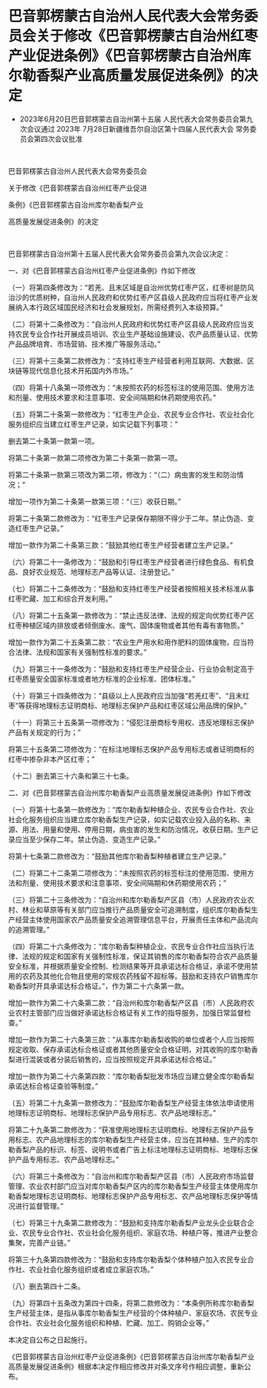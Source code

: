 # 巴音郭楞蒙古自治州人民代表大会常务委员会关于修改《巴音郭楞蒙古自治州红枣产业促进条例》《巴音郭楞蒙古自治州库尔勒香梨产业高质量发展促进条例》的决定

- 2023年6月20日巴音郭楞蒙古自治州第十五届
  人民代表大会常务委员会第九次会议通过 2023年
  7月28日新疆维吾尔自治区第十四届人民代表大会
  常务委员会第四次会议批准

<!-- INFO END -->

​

巴音郭楞蒙古自治州人民代表大会常务委员会

关于修改《巴音郭楞蒙古自治州红枣产业促进

条例》《巴音郭楞蒙古自治州库尔勒香梨产业

高质量发展促进条例》的决定​

​

巴音郭楞蒙古自治州第十五届人民代表大会常务委员会第九次会议决定：

一、对《巴音郭楞蒙古自治州红枣产业促进条例》作如下修改

（一）将第四条修改为：“若羌、且末区域是自治州优势红枣产区，红枣树是防风治沙的优质树种，自治州人民政府和优势红枣产区县级人民政府应当将红枣产业发展纳入本行政区域国民经济和社会发展规划，所需经费列入本级预算。”

（二）将第十二条修改为：“自治州人民政府和优势红枣产区县级人民政府应当支持农民专业合作社开展成员培训、农业生产基础设施建设、农产品质量认证、优势产品品牌培育、市场营销、技术推广等服务活动。”

（三）将第十三条第二款修改为：“支持红枣生产经营者利用互联网、大数据、区块链等现代信息化技术开拓国内外市场。”

（四）将第十八条第一项修改为：“未按照农药的标签标注的使用范围、使用方法和剂量、使用技术要求和注意事项、安全间隔期和休药期使用农药。”

（五）将第二十条第一款修改为：“红枣生产企业、农民专业合作社、农业社会化服务组织应当建立红枣生产记录，如实记载下列事项：”

删去第二十条第一款第一项。

将第二十条第一款第二项修改为第二十条第一款第一项。

将第二十条第一款第三项改为第二项，修改为：“（二）病虫害的发生和防治情况；”

增加一项作为第二十条第一款第三项：“（三）收获日期。”

将第二十条第二款修改为：“红枣生产记录保存期限不得少于二年。禁止伪造、变造红枣生产记录。”

增加一款作为第二十条第三款：“鼓励其他红枣生产经营者建立生产记录。”

（六）将第二十一条修改为：“鼓励和引导红枣生产经营者进行绿色食品、有机食品、良好农业规范、地理标志产品等认证、注册登记。”

（七）将第二十二条修改为：“鼓励和支持红枣生产经营者按照相关技术标准从事红枣贮藏、加工和综合开发利用。”

（八）将第二十五条第一款修改为：“禁止违反法律、法规的规定向优势红枣产区红枣种植区域内排放或者倾倒废水、废气、固体废物或者其他有毒有害物质。”

增加一款作为第二十五条第二款：“农业生产用水和用作肥料的固体废物，应当符合法律、法规和国家有关强制性标准的要求。”

（九）将第三十一条修改为：“鼓励和支持红枣生产经营企业、行业协会制定高于红枣质量安全国家标准或者地方标准的企业标准、团体标准。”

（十）将第三十四条修改为：“县级以上人民政府应当加强“若羌红枣”、“且末红枣”等获得地理标志证明商标、地理标志保护产品和红枣区域公用品牌的保护。”

（十一）将第三十五条第一项修改为：“侵犯注册商标专用权、违反地理标志保护产品有关规定的行为；”

将第三十五条第二项修改为：“在标注地理标志保护产品专用标志或者证明商标的红枣中掺杂非本产区红枣；”

（十二）删去第三十六条和第三十七条。

二、对《巴音郭楞蒙古自治州库尔勒香梨产业高质量发展促进条例》作如下修改

（一）将第十七条第一款修改为：“库尔勒香梨种植企业、农民专业合作社、农业社会化服务组织应当建立库尔勒香梨生产记录，如实记载农业投入品的名称、来源、用法、用量和使用、停用日期，病虫害的发生和防治情况，收获日期。生产记录应当至少保存二年。禁止伪造、变造生产记录。”

将第十七条第二款修改为：“鼓励其他库尔勒香梨种植者建立生产记录。”

（二）将第二十二条第二项修改为：“未按照农药的标签标注的使用范围、使用方法和剂量、使用技术要求和注意事项、安全间隔期和休药期使用农药；”

（三）将第二十三条修改为：“自治州和库尔勒香梨产区县（市）人民政府农业农村、林业和草原等有关部门应当推行产品质量安全可追溯制度，组织库尔勒香梨生产经营主体使用国家农产品质量安全追溯管理信息平台，开展责任主体和产品流向的追溯管理。”

（四）将第二十六条修改为：“库尔勒香梨种植企业、农民专业合作社应当执行法律、法规的规定和国家有关强制性标准，保证其销售的库尔勒香梨符合农产品质量安全标准，并根据质量安全控制、检测结果等开具承诺达标合格证，承诺不使用禁用的农药及其他化合物且使用的常规农药残留不超标等。鼓励和支持农户销售库尔勒香梨时开具承诺达标合格证。”，作为第二十六条第一款。

增加一款作为第二十六条第二款：“自治州和库尔勒香梨产区县（市）人民政府农业农村主管部门应当做好承诺达标合格证有关工作的指导服务，加强日常监督检查。”

增加一款作为第二十六条第三款：“从事库尔勒香梨收购的单位或者个人应当按照规定收取、保存承诺达标合格证或者其他质量安全合格证明，对其收购的库尔勒香梨进行混装或者分装后销售的，应当按照规定开具承诺达标合格证。”

增加一款作为第二十六条第四款：“库尔勒香梨批发市场应当建立健全库尔勒香梨承诺达标合格证查验等制度。”

（五）将第二十九条第一款修改为：“鼓励库尔勒香梨生产经营主体依法申请使用地理标志证明商标、地理标志保护产品专用标志、农产品地理标志。”

将第二十九条第二款修改为：“获准使用地理标志证明商标、地理标志保护产品专用标志、农产品地理标志的库尔勒香梨生产经营主体，应当在其种植、生产的库尔勒香梨产品的标识、标签、说明书或者广告上标注地理标志证明商标、地理标志保护产品专用标志、农产品地理标志。”

（六）将第三十条修改为：“自治州和库尔勒香梨产区县（市）人民政府市场监督管理、农业农村部门应当对库尔勒香梨产区内的库尔勒香梨生产经营主体使用库尔勒香梨地理标志证明商标、地理标志保护产品专用标志、农产品地理标志保护等情况进行监督管理。”

（七）将第三十九条第二款修改为：“鼓励和支持库尔勒香梨产业龙头企业联合企业、农民专业合作社、农业社会化服务组织、家庭农场、种植户等，推进产业整合集聚，完善产业链。”

将第三十九条第四款修改为：“鼓励和支持库尔勒香梨个体种植户加入农民专业合作社、农业社会化服务组织或者成立家庭农场。”

（八）删去第四十二条。

（九）将第四十五条改为第四十四条，将第二款修改为：“本条例所称库尔勒香梨生产经营主体，是指从事库尔勒香梨生产经营的个体种植户、家庭农场、农民专业合作社、农业社会化服务组织和种植、贮藏、加工、购销企业等。”

本决定自公布之日起施行。

《巴音郭楞蒙古自治州红枣产业促进条例》《巴音郭楞蒙古自治州库尔勒香梨产业高质量发展促进条例》根据本决定作相应修改并对条文序号作相应调整，重新公布。
